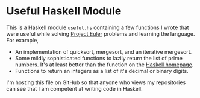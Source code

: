 # Useful Haskell Module

This is a Haskell module `useful.hs` containing a few functions I wrote
that were useful while solving [Project Euler][PE] problems
and learning the language. For example,

  - An implementation of quicksort, mergesort, and an iterative mergesort.
  - Some mildly sophisticated functions to lazily return the list of prime numbers.
    It's at least better than the function on the [Haskell homepage][HH].
  - Functions to return an integers as a list of it's decimal or binary digits.

I'm hosting this file on GitHub so that anyone who views my repositories 
can see that I am competent at writing code in Haskell.

  [PE]: https://projecteuler.net/
  [HH]: https://www.haskell.org




